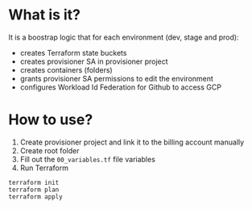# What is it?
It is a boostrap logic that for each environment (dev, stage and prod):
- creates Terraform state buckets
- creates provisioner SA in provisioner project
- creates containers (folders)
- grants provisioner SA permissions to edit the environment
- configures Workload Id Federation for Github to access GCP

# How to use?
1. Create provisioner project and link it to the billing account manually
2. Create root folder
2. Fill out the `00_variables.tf` file variables
3. Run Terraform
```
terraform init
terraform plan
terraform apply
```